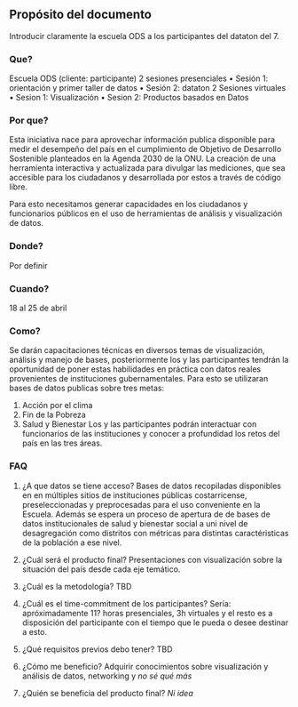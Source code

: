 ## Propósito del documento
Introducir claramente la escuela ODS a los participantes del dataton del 7. 

### Que?
Escuela ODS (cliente: participante)
2 sesiones presenciales
•	Sesión 1: orientación y primer taller de datos
•	Sesión 2: dataton
2 Sesiones virtuales
•	Sesion 1: Visualización
•	Sesion 2: Productos basados en Datos

### Por que?
Esta iniciativa nace para aprovechar información publica disponible para medir el desempeño del país en el cumplimiento de Objetivo de Desarrollo Sostenible planteados en la Agenda 2030 de la ONU. La creación de una herramienta interactiva y actualizada para divulgar las mediciones, que sea accesible para los ciudadanos y desarrollada por estos a través de código libre.
	

Para esto necesitamos generar capacidades en los ciudadanos y funcionarios públicos en el uso de herramientas de análisis y visualización de datos. 


### Donde? 
 
Por definir

### Cuando?
18 al 25 de abril 

### Como?

Se darán capacitaciones técnicas en diversos temas de visualización, análisis y manejo de bases, posteriormente los y las participantes tendrán la oportunidad de poner estas habilidades en práctica con datos reales provenientes de instituciones gubernamentales. Para esto se utilizaran bases de datos publicas sobre tres metas: 
1. Acción por el clima 
2. Fin de la Pobreza
3. Salud y Bienestar
Los y las participantes podrán interactuar con funcionarios de las instituciones y conocer a profundidad los retos del país en las tres áreas.


### FAQ
1.	¿A que datos se tiene acceso?
  Bases de datos recopiladas disponibles en en múltiples sitios de instituciones públicas costarricense, preseleccionadas y preprocesadas para el uso conveniente en la Escuela. Además se espera un proceso de apertura de de bases de datos institucionales de salud y bienestar social a uni nivel de desagregación como distritos con métricas para distintas caractéristicas de la población a ese nivel.

2.	¿Cuál será el producto final?
  Presentaciones con visualización sobre la situación del país desde cada eje temático.

3.	¿Cuál es la metodología?
  TBD

4.	¿Cuál es el time-commitment de los participantes?
  Sería: apróximadamente 11? horas presenciales, 3h virtuales y el resto es a disposición del participante con el tiempo que le pueda o desee destinar a esto.

5.	¿Qué requisitos previos debo tener?
  TBD

6.	¿Cómo me beneficio?
  Adquirir conocimientos sobre visualización y análisis de datos, networking y _no sé qué más_

7.	¿Quién se beneficia del producto final?
  _Ni idea_
